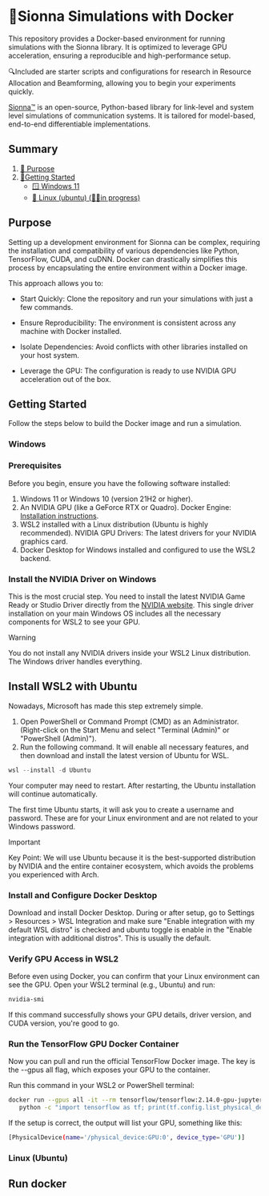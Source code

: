 # 📡Sionna Simulations with Docker

This repository provides a Docker-based environment for running simulations with the Sionna library. It is optimized to leverage GPU acceleration, ensuring a reproducible and high-performance setup.

🔍Included are starter scripts and configurations for research in Resource Allocation and Beamforming, allowing you to begin your experiments quickly.

[Sionna™](https://github.com/nvlabs/sionna) is an open-source, Python-based library for link-level and system level simulations of communication systems. It is tailored for model-based, end-to-end differentiable implementations.

## Summary

1. [📌 Purpose](#purpose)
2. [🚀Getting Started](#getting-started)
   * [🪟 Windows 11](#windows)
   * [🐧 Linux (ubuntu) (👷‍♂️in progress)](#linux-ubuntu)


## Purpose

Setting up a development environment for Sionna can be complex, requiring the installation and compatibility of various dependencies like Python, TensorFlow, CUDA, and cuDNN. Docker can drastically simplifies this process by encapsulating the entire environment within a Docker image.

This approach allows you to:

* Start Quickly: Clone the repository and run your simulations with just a few commands.

* Ensure Reproducibility: The environment is consistent across any machine with Docker installed.

* Isolate Dependencies: Avoid conflicts with other libraries installed on your host system.

* Leverage the GPU: The configuration is ready to use NVIDIA GPU acceleration out of the box.

## Getting Started

Follow the steps below to build the Docker image and run a simulation.

### Windows

### Prerequisites

Before you begin, ensure you have the following software installed:

1. Windows 11 or Windows 10 (version 21H2 or higher).
2. An NVIDIA GPU (like a GeForce RTX or Quadro).
Docker Engine: [Installation instructions](https://docs.docker.com/engine/install/).
3. WSL2 installed with a Linux distribution (Ubuntu is highly recommended).
NVIDIA GPU Drivers: The latest drivers for your NVIDIA graphics card.
4. Docker Desktop for Windows installed and configured to use the WSL2 backend.

### Install the NVIDIA Driver on Windows

This is the most crucial step. You need to install the latest NVIDIA Game Ready or Studio Driver directly from the [NVIDIA website](https://www.nvidia.com.br/Download/index.aspx). This single driver installation on your main Windows OS includes all the necessary components for WSL2 to see your GPU.

> [!WARNING]
> You do not install any NVIDIA drivers inside your WSL2 Linux distribution. The Windows driver handles everything.

## Install WSL2 with Ubuntu

Nowadays, Microsoft has made this step extremely simple.

1. Open PowerShell or Command Prompt (CMD) as an Administrator. (Right-click on the Start Menu and select "Terminal (Admin)" or "PowerShell (Admin)").
2. Run the following command. It will enable all necessary features, and then download and install the latest version of Ubuntu for WSL.

``` PowerShell
wsl --install -d Ubuntu
```

Your computer may need to restart. After restarting, the Ubuntu installation will continue automatically.

The first time Ubuntu starts, it will ask you to create a username and password. These are for your Linux environment and are not related to your Windows password.
>[!IMPORTANT]
> Key Point: We will use Ubuntu because it is the best-supported distribution by NVIDIA and the entire container ecosystem, which avoids the problems you experienced with Arch.

### Install and Configure Docker Desktop

Download and install Docker Desktop. During or after setup, go to Settings > Resources > WSL Integration and make sure "Enable integration with my default WSL distro" is checked and ubuntu
toggle is enable in the "Enable integration with additional distros". This is usually the default.

### Verify GPU Access in WSL2

Before even using Docker, you can confirm that your Linux environment can see the GPU. Open your WSL2 terminal (e.g., Ubuntu) and run:

``` Bash
nvidia-smi
```

If this command successfully shows your GPU details, driver version, and CUDA version, you're good to go.

### Run the TensorFlow GPU Docker Container

Now you can pull and run the official TensorFlow Docker image. The key is the --gpus all flag, which exposes your GPU to the container.

Run this command in your WSL2 or PowerShell terminal:

``` Bash
docker run --gpus all -it --rm tensorflow/tensorflow:2.14.0-gpu-jupyter
   python -c "import tensorflow as tf; print(tf.config.list_physical_devices('GPU'))"
```

If the setup is correct, the output will list your GPU, something like this:

``` Bash
[PhysicalDevice(name='/physical_device:GPU:0', device_type='GPU')]
```

### Linux (Ubuntu)

## Run docker

